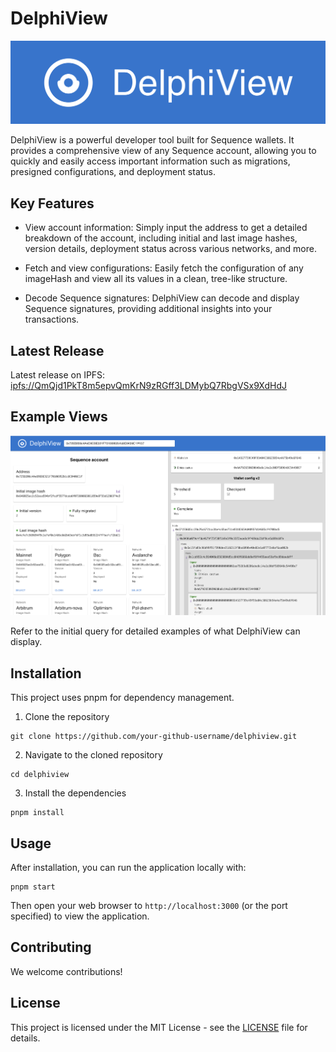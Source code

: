 # DelphiView

![DelphiView Logo](/imgs/logo2.png)

DelphiView is a powerful developer tool built for Sequence wallets. It provides a comprehensive view of any Sequence account, allowing you to quickly and easily access important information such as migrations, presigned configurations, and deployment status.

## Key Features

* View account information: Simply input the address to get a detailed breakdown of the account, including initial and last image hashes, version details, deployment status across various networks, and more.

* Fetch and view configurations: Easily fetch the configuration of any imageHash and view all its values in a clean, tree-like structure.

* Decode Sequence signatures: DelphiView can decode and display Sequence signatures, providing additional insights into your transactions.

## Latest Release
Latest release on IPFS: [ipfs://QmQjd1PkT8m5epvQmKrN9zRGff3LDMybQ7RbgVSx9XdHdJ](https://cloudflare-ipfs.com/ipfs/QmQjd1PkT8m5epvQmKrN9zRGff3LDMybQ7RbgVSx9XdHdJ)

## Example Views

![DelphiView Screenshot](/imgs/demo.png)

Refer to the initial query for detailed examples of what DelphiView can display.

## Installation

This project uses pnpm for dependency management. 

1. Clone the repository
```
git clone https://github.com/your-github-username/delphiview.git
```

2. Navigate to the cloned repository
```
cd delphiview
```

3. Install the dependencies
```
pnpm install
```

## Usage

After installation, you can run the application locally with:
```
pnpm start
```

Then open your web browser to `http://localhost:3000` (or the port specified) to view the application.

## Contributing

We welcome contributions!

## License

This project is licensed under the MIT License - see the [LICENSE](LICENSE) file for details.
